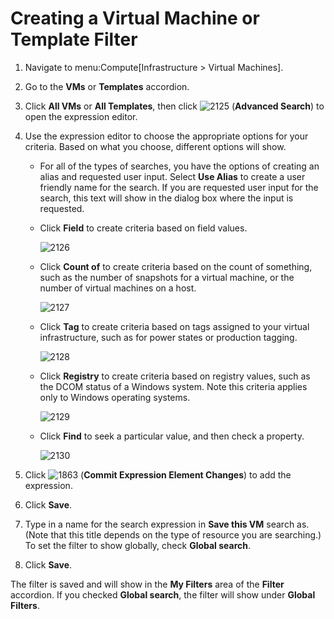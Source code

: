 # Creating a Virtual Machine or Template Filter

1.  Navigate to menu:Compute\[Infrastructure \> Virtual Machines\].

2.  Go to the **VMs** or **Templates** accordion.

3.  Click **All VMs** or **All Templates**, then click
    ![2125](../images/2125.png) (**Advanced Search**) to open the
    expression editor.

4.  Use the expression editor to choose the appropriate options for your
    criteria. Based on what you choose, different options will show.

      - For all of the types of searches, you have the options of
        creating an alias and requested user input. Select **Use Alias**
        to create a user friendly name for the search. If you are
        requested user input for the search, this text will show in the
        dialog box where the input is requested.

      - Click **Field** to create criteria based on field values.

        ![2126](../images/2126.png)

      - Click **Count of** to create criteria based on the count of
        something, such as the number of snapshots for a virtual
        machine, or the number of virtual machines on a host.

        ![2127](../images/2127.png)

      - Click **Tag** to create criteria based on tags assigned to your
        virtual infrastructure, such as for power states or production
        tagging.

        ![2128](../images/2128.png)

      - Click **Registry** to create criteria based on registry values,
        such as the DCOM status of a Windows system. Note this criteria
        applies only to Windows operating systems.

        ![2129](../images/2129.png)

      - Click **Find** to seek a particular value, and then check a
        property.

        ![2130](../images/2130.png)

5.  Click ![1863](../images/1863.png) (**Commit Expression Element
    Changes**) to add the expression.

6.  Click **Save**.

7.  Type in a name for the search expression in **Save this VM** search
    as. (Note that this title depends on the type of resource you are
    searching.) To set the filter to show globally, check **Global
    search**.

8.  Click **Save**.

The filter is saved and will show in the **My Filters** area of the
**Filter** accordion. If you checked **Global search**, the filter will
show under **Global Filters**.
